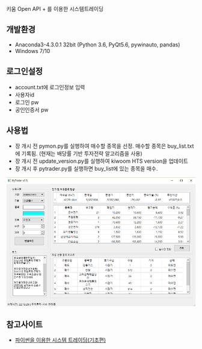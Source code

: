 키움 Open API + 를 이용한 시스템트레이딩

## 개발환경
 - Anaconda3-4.3.0.1 32bit (Python 3.6, PyQt5.6, pywinauto, pandas)
 - Windows 7/10

## 로그인설정
 - account.txt에 로그인정보 입력
  - 사용자id
  - 로그인 pw
  - 공인인증서 pw

## 사용법
 - 장 개시 전 pymon.py를 실행하여 매수할 종목을 선정. 매수할 종목은 buy_list.txt에 기록됨. (현재는 배당률 기반 투자전략 알고리즘을 사용)
 - 장 개시 전 update_version.py를 실행하여 kiwoom HTS version을 업데이트
 - 장 개시 후 pytrader.py를 실행하면 buy_list에 있는 종목을 매수.

![pytrader](pytrader.png)

## 참고사이트
 - [파이썬을 이용한 시스템 트레이딩(기초편)](https://wikidocs.net/book/110)